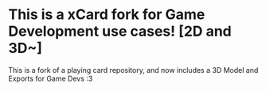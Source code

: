# This is a xCard fork for Game Development use cases! [2D and 3D~]
This is a fork of a playing card repository, and now includes a 3D Model and Exports for Game Devs :3
